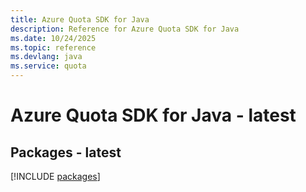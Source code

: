 ```yaml
---
title: Azure Quota SDK for Java
description: Reference for Azure Quota SDK for Java
ms.date: 10/24/2025
ms.topic: reference
ms.devlang: java
ms.service: quota
---
```

# Azure Quota SDK for Java - latest
## Packages - latest
[!INCLUDE [packages](quota-index.md)]